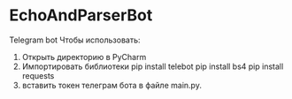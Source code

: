 # EchoAndParserBot
Telegram bot
Чтобы использовать: 
1. Открыть директорию в PyCharm 
2. Импортировать библиотеки 
pip install telebot
pip install bs4
pip install requests
3. вставить токен телеграм бота в файле main.py.
